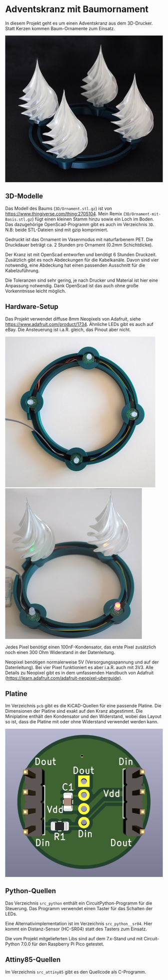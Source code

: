 Adventskranz mit Baumornament
=============================

In diesem Projekt geht es um einen Adventskranz aus dem 3D-Drucker.
Statt Kerzen kommen Baum-Ornamente zum Einsatz.

![](kranz.jpg)


3D-Modelle
----------

Das Modell des Baums (`3D/Ornament.stl.gz`) ist von
<https://www.thingiverse.com/thing:2705104>. Mein Remix
(`3D/Ornament-mit-Basis.stl.gz`) fügt einen
kleinen Stamm hinzu sowie ein Loch im Boden. Das dazugehörige
OpenScad-Programm gibt es auch im Verzeichnis `3D`.
N.B: beide STL-Dateien sind mit gzip komprimiert.

Gedruckt ist das Ornament im Vasenmodus mit naturfarbenem PET. Die
Druckdauer beträgt ca. 2 Stunden pro Ornament (0.2mm Schichtdicke).

Der Kranz ist mit OpenScad entworfen und benötigt 6 Stunden Druckzeit.
Zusätzlich gibt es noch Abdeckungen für die Kabelkanäle. Davon
sind vier notwendig, eine Abdeckung hat einen passenden Ausschnitt
für die Kabelzuführung.

Die Toleranzen sind sehr gering, je nach Drucker und Material
ist hier eine Anpassung notwendig. Dank OpenScad ist das auch
ohne große Vorkenntnisse leicht möglich.


Hardware-Setup
--------------

Das Projekt verwendet diffuse 8mm Neopixels von Adafruit, siehe
<https://www.adafruit.com/product/1734>. Ähnliche LEDs gibt es
auch auf eBay. Die Ansteuerung ist i.a.R. gleich, das Pinout
aber nicht.

![](kranz-verkabelung.jpg)
![](kranz-montiert.jpg)

Jedes Pixel benötigt einen 100nF-Kondensator, das erste Pixel
zusätzlich noch einen 300 Ohm Widerstand in der Datenleitung.

Neopixel benötigen normalerweise 5V (Versorgungsspannung und auf
der Datenleitung). Bei vier Pixel funktioniert es aber i.a.R. auch
mit 3V3. Alle Details zu Neopixel gibt es in dem umfassenden
Handbuch von Adafruit
(<https://learn.adafruit.com/adafruit-neopixel-uberguide>).


Platine
-------

Im Verzeichnis `pcb` gibt es die KiCAD-Quellen für eine passende
Platine. Die Dimensionen der Platine sind exakt auf den Kranz
abgestimmt. Die Miniplatine enthält den Kondensator und den
Widerstand, wobei das Layout so ist, dass die Platine mit oder
ohne Widerstand verwendet werden kann.

![](pcb/pcb-3d-bottom.png)


Python-Quellen
--------------

Das Verzeichnis `src_python` enthält ein CircuitPython-Programm für
die Steuerung. Das Programm verwendet einen Taster für das Schalten
der LEDs.

Eine Alternativimplementation ist im Verzeichnis `src_python__sr04`.
Hier kommt ein Distanz-Sensor (HC-SR04) statt des Tasters zum Einsatz.

Die vom Projekt mitgelieferten Libs sind auf dem 7.x-Stand und mit
Circuit-Python 7.0.0 für den Raspberry Pi Pico getestet.


Attiny85-Quellen
----------------

Im Verzeichnis `src_attiny85` gibt es den Quellcode als C-Programm.
